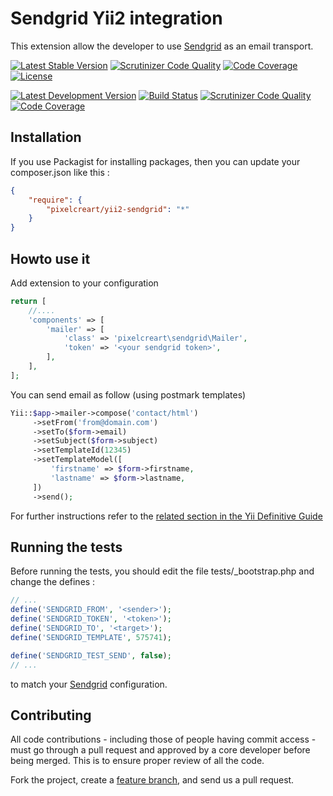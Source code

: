Sendgrid Yii2 integration
=========================

This extension allow the developer to use [Sendgrid](https://sendgrid.com/) as an email transport.

[![Latest Stable Version](https://poser.pugx.org/pixelcreart/yii2-sendgrid/v/stable)](https://packagist.org/packages/pixelcreart/yii2-sendgrid)
[![Scrutinizer Code Quality](https://scrutinizer-ci.com/g/pixelcreart/yii2-sendgrid/badges/quality-score.png?b=main)](https://scrutinizer-ci.com/g/pixelcreart/yii2-sendgrid/?branch=main)
[![Code Coverage](https://scrutinizer-ci.com/g/pixelcreart/yii2-sendgrid/badges/coverage.png?b=main)](https://scrutinizer-ci.com/g/pixelcreart/yii2-sendgrid/?branch=main)
[![License](https://poser.pugx.org/pixelcreart/yii2-sendgrid/license)](https://packagist.org/packages/pixelcreart/yii2-sendgrid)

[![Latest Development Version](https://img.shields.io/badge/unstable-devel-yellowgreen.svg)](https://packagist.org/packages/pixelcreart/yii2-sendgrid)
[![Build Status](https://travis-ci.org/pixelcreart/yii2-sendgrid.svg?branch=develop)](https://travis-ci.org/pixelcreart/yii2-sendgrid)
[![Scrutinizer Code Quality](https://scrutinizer-ci.com/g/pixelcreart/yii2-sendgrid/badges/quality-score.png?b=develop)](https://scrutinizer-ci.com/g/pixelcreart/yii2-sendgrid/?branch=develop)
[![Code Coverage](https://scrutinizer-ci.com/g/pixelcreart/yii2-sendgrid/badges/coverage.png?b=develop)](https://scrutinizer-ci.com/g/pixelcreart/yii2-sendgrid/?branch=develop)

Installation
------------

If you use Packagist for installing packages, then you can update your composer.json like this :

``` json
{
    "require": {
        "pixelcreart/yii2-sendgrid": "*"
    }
}
```

Howto use it
------------

Add extension to your configuration

``` php
return [
    //....
    'components' => [
        'mailer' => [
            'class' => 'pixelcreart\sendgrid\Mailer',
            'token' => '<your sendgrid token>',
        ],
    ],
];
```

You can send email as follow (using postmark templates)

``` php
Yii::$app->mailer->compose('contact/html')
     ->setFrom('from@domain.com')
     ->setTo($form->email)
     ->setSubject($form->subject)
     ->setTemplateId(12345)
     ->setTemplateModel([
         'firstname' => $form->firstname,
         'lastname' => $form->lastname,
     ])
     ->send();
```

For further instructions refer to the [related section in the Yii Definitive Guide](http://www.yiiframework.com/doc-2.0/guide-tutorial-mailing.html)

Running the tests
-----------------

Before running the tests, you should edit the file tests/_bootstrap.php and change the defines :

``` php
// ...
define('SENDGRID_FROM', '<sender>');
define('SENDGRID_TOKEN', '<token>');
define('SENDGRID_TO', '<target>');
define('SENDGRID_TEMPLATE', 575741);

define('SENDGRID_TEST_SEND', false);
// ...

```

to match your [Sendgrid](https://sendgrid.com/) configuration.

Contributing
------------

All code contributions - including those of people having commit access -
must go through a pull request and approved by a core developer before being
merged. This is to ensure proper review of all the code.

Fork the project, create a [feature branch](http://nvie.com/posts/a-successful-git-branching-model/), and send us a pull request.
